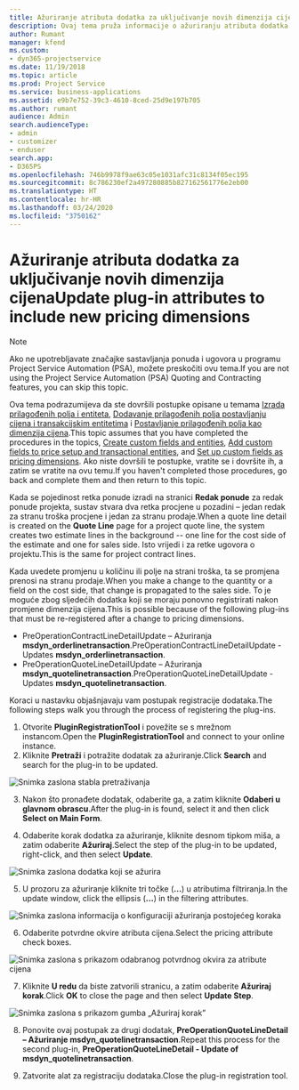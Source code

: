```yaml
---
title: Ažuriranje atributa dodatka za uključivanje novih dimenzija cijena
description: Ovaj tema pruža informacije o ažuriranju atributa dodatka za dimenzije cijena.
author: Rumant
manager: kfend
ms.custom:
- dyn365-projectservice
ms.date: 11/19/2018
ms.topic: article
ms.prod: Project Service
ms.service: business-applications
ms.assetid: e9b7e752-39c3-4610-8ced-25d9e197b705
ms.author: rumant
audience: Admin
search.audienceType:
- admin
- customizer
- enduser
search.app:
- D365PS
ms.openlocfilehash: 746b9978f9ae63c05e1031afc31c8134f05ec195
ms.sourcegitcommit: 8c786230ef2a497280885b827162561776e2eb00
ms.translationtype: HT
ms.contentlocale: hr-HR
ms.lasthandoff: 03/24/2020
ms.locfileid: "3750162"
---
```

# <a name="update-plug-in-attributes-to-include-new-pricing-dimensions"></a><span data-ttu-id="57624-103">Ažuriranje atributa dodatka za uključivanje novih dimenzija cijena</span><span class="sxs-lookup"><span data-stu-id="57624-103">Update plug-in attributes to include new pricing dimensions</span></span>

> [!NOTE]
> <span data-ttu-id="57624-104">Ako ne upotrebljavate značajke sastavljanja ponuda i ugovora u programu Project Service Automation (PSA), možete preskočiti ovu tema.</span><span class="sxs-lookup"><span data-stu-id="57624-104">If you are not using the Project Service Automation (PSA) Quoting and Contracting features, you can skip this topic.</span></span>

<span data-ttu-id="57624-105">Ova tema podrazumijeva da ste dovršili postupke opisane u temama [Izrada prilagođenih polja i entiteta](create-custom-fields-entities.md), [Dodavanje prilagođenih polja postavljanju cijena i transakcijskim entitetima](field-references.md) i [Postavljanje prilagođenih polja kao dimenzija cijena](set-up-pricing-dimensions.md).</span><span class="sxs-lookup"><span data-stu-id="57624-105">This topic assumes that you have completed the procedures in the topics, [Create custom fields and entities](create-custom-fields-entities.md), [Add custom fields to price setup and transactional entities](field-references.md), and [Set up custom fields as pricing dimensions](set-up-pricing-dimensions.md).</span></span> <span data-ttu-id="57624-106">Ako niste dovršili te postupke, vratite se i dovršite ih, a zatim se vratite na ovu temu.</span><span class="sxs-lookup"><span data-stu-id="57624-106">If you haven't completed those procedures, go back and complete them and then return to this topic.</span></span>

<span data-ttu-id="57624-107">Kada se pojedinost retka ponude izradi na stranici **Redak ponude** za redak ponude projekta, sustav stvara dva retka procjene u pozadini – jedan redak za stranu troška procjene i jedan za stranu prodaje.</span><span class="sxs-lookup"><span data-stu-id="57624-107">When a quote line detail is created on the **Quote Line** page for a project quote line, the system creates two estimate lines in the background -- one line for the cost side of the estimate and one for sales side.</span></span> <span data-ttu-id="57624-108">Isto vrijedi i za retke ugovora o projektu.</span><span class="sxs-lookup"><span data-stu-id="57624-108">This is the same  for project contract lines.</span></span>

<span data-ttu-id="57624-109">Kada uvedete promjenu u količinu ili polje na strani troška, ta se promjena prenosi na stranu prodaje.</span><span class="sxs-lookup"><span data-stu-id="57624-109">When you make a change to the quantity or a field on the cost side, that change is propagated to the sales side.</span></span> <span data-ttu-id="57624-110">To je moguće zbog sljedećih dodatka koji se moraju ponovno registrirati nakon promjene dimenzija cijena.</span><span class="sxs-lookup"><span data-stu-id="57624-110">This is possible because of the following plug-ins that must be re-registered after a change to pricing dimensions.</span></span>

- <span data-ttu-id="57624-111">PreOperationContractLineDetailUpdate – Ažuriranja **msdyn_orderlinetransaction**.</span><span class="sxs-lookup"><span data-stu-id="57624-111">PreOperationContractLineDetailUpdate - Updates **msdyn_orderlinetransaction**.</span></span>
- <span data-ttu-id="57624-112">PreOperationQuoteLineDetailUpdate – Ažuriranja **msdyn_quotelinetransaction**.</span><span class="sxs-lookup"><span data-stu-id="57624-112">PreOperationQuoteLineDetailUpdate - Updates **msdyn_quotelinetransaction**.</span></span>

<span data-ttu-id="57624-113">Koraci u nastavku objašnjavaju vam postupak registracije dodataka.</span><span class="sxs-lookup"><span data-stu-id="57624-113">The following steps walk you through the process of registering the plug-ins.</span></span>

1. <span data-ttu-id="57624-114">Otvorite **PluginRegistrationTool** i povežite se s mrežnom instancom.</span><span class="sxs-lookup"><span data-stu-id="57624-114">Open the **PluginRegistrationTool** and connect to your online instance.</span></span>
2. <span data-ttu-id="57624-115">Kliknite **Pretraži** i potražite dodatak za ažuriranje.</span><span class="sxs-lookup"><span data-stu-id="57624-115">Click **Search** and search for the plug-in to be updated.</span></span>

 ![Snimka zaslona stabla pretraživanja](media/PRT-1.png)

3. <span data-ttu-id="57624-117">Nakon što pronađete dodatak, odaberite ga, a zatim kliknite **Odaberi u glavnom obrascu**.</span><span class="sxs-lookup"><span data-stu-id="57624-117">After the plug-in is found, select it and then click **Select on Main Form**.</span></span>

4. <span data-ttu-id="57624-118">Odaberite korak dodatka za ažuriranje, kliknite desnom tipkom miša, a zatim odaberite **Ažuriraj**.</span><span class="sxs-lookup"><span data-stu-id="57624-118">Select the step of the plug-in to be updated, right-click, and then select **Update**.</span></span>

 ![Snimka zaslona dodatka koji se ažurira](media/PRT-2.png)
 
5. <span data-ttu-id="57624-120">U prozoru za ažuriranje kliknite tri točke (**...**) u atributima filtriranja.</span><span class="sxs-lookup"><span data-stu-id="57624-120">In the update window, click the ellipsis (**...**) in the filtering attributes.</span></span>

 ![Snimka zaslona informacija o konfiguraciji ažuriranja postojećeg koraka](media/PRT-3.png)
 
6. <span data-ttu-id="57624-122">Odaberite potvrdne okvire atributa cijena.</span><span class="sxs-lookup"><span data-stu-id="57624-122">Select the pricing attribute check boxes.</span></span>

 ![Snimka zaslona s prikazom odabranog potvrdnog okvira za atribute cijena](media/PRT-4.png)

7. <span data-ttu-id="57624-124">Kliknite **U redu** da biste zatvorili stranicu, a zatim odaberite **Ažuriraj korak**.</span><span class="sxs-lookup"><span data-stu-id="57624-124">Click **OK** to close the page and then select **Update Step**.</span></span>

 ![Snimka zaslona s prikazom gumba „Ažuriraj korak”](media/PRT-5.png)
 
8. <span data-ttu-id="57624-126">Ponovite ovaj postupak za drugi dodatak, **PreOperationQuoteLineDetail – Ažuriranje msdyn_quotelinetransaction**.</span><span class="sxs-lookup"><span data-stu-id="57624-126">Repeat this process for the second plug-in, **PreOperationQuoteLineDetail - Update of msdyn_quotelinetransaction**.</span></span>

9. <span data-ttu-id="57624-127">Zatvorite alat za registraciju dodataka.</span><span class="sxs-lookup"><span data-stu-id="57624-127">Close the plug-in registration tool.</span></span>

